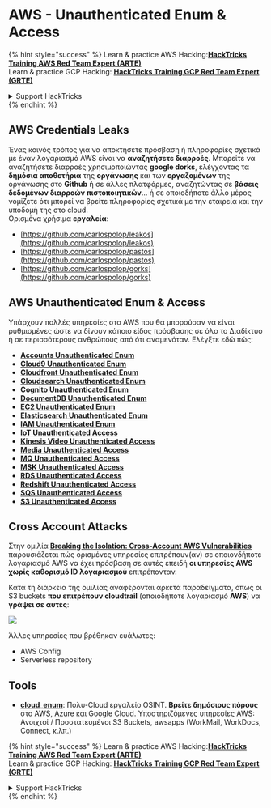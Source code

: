 # AWS - Unauthenticated Enum & Access

{% hint style="success" %}
Learn & practice AWS Hacking:<img src="../../../.gitbook/assets/image (1).png" alt="" data-size="line">[**HackTricks Training AWS Red Team Expert (ARTE)**](https://training.hacktricks.xyz/courses/arte)<img src="../../../.gitbook/assets/image (1).png" alt="" data-size="line">\
Learn & practice GCP Hacking: <img src="../../../.gitbook/assets/image (2).png" alt="" data-size="line">[**HackTricks Training GCP Red Team Expert (GRTE)**<img src="../../../.gitbook/assets/image (2).png" alt="" data-size="line">](https://training.hacktricks.xyz/courses/grte)

<details>

<summary>Support HackTricks</summary>

* Check the [**subscription plans**](https://github.com/sponsors/carlospolop)!
* **Join the** 💬 [**Discord group**](https://discord.gg/hRep4RUj7f) or the [**telegram group**](https://t.me/peass) or **follow** us on **Twitter** 🐦 [**@hacktricks\_live**](https://twitter.com/hacktricks\_live)**.**
* **Share hacking tricks by submitting PRs to the** [**HackTricks**](https://github.com/carlospolop/hacktricks) and [**HackTricks Cloud**](https://github.com/carlospolop/hacktricks-cloud) github repos.

</details>
{% endhint %}

## AWS Credentials Leaks

Ένας κοινός τρόπος για να αποκτήσετε πρόσβαση ή πληροφορίες σχετικά με έναν λογαριασμό AWS είναι να **αναζητήσετε διαρροές**. Μπορείτε να αναζητήσετε διαρροές χρησιμοποιώντας **google dorks**, ελέγχοντας τα **δημόσια αποθετήρια** της **οργάνωσης** και των **εργαζομένων** της οργάνωσης στο **Github** ή σε άλλες πλατφόρμες, αναζητώντας σε **βάσεις δεδομένων διαρροών πιστοποιητικών**... ή σε οποιοδήποτε άλλο μέρος νομίζετε ότι μπορεί να βρείτε πληροφορίες σχετικά με την εταιρεία και την υποδομή της στο cloud.\
Ορισμένα χρήσιμα **εργαλεία**:

* [https://github.com/carlospolop/leakos](https://github.com/carlospolop/leakos)
* [https://github.com/carlospolop/pastos](https://github.com/carlospolop/pastos)
* [https://github.com/carlospolop/gorks](https://github.com/carlospolop/gorks)

## AWS Unauthenticated Enum & Access

Υπάρχουν πολλές υπηρεσίες στο AWS που θα μπορούσαν να είναι ρυθμισμένες ώστε να δίνουν κάποιο είδος πρόσβασης σε όλο το Διαδίκτυο ή σε περισσότερους ανθρώπους από ότι αναμενόταν. Ελέγξτε εδώ πώς:

* [**Accounts Unauthenticated Enum**](aws-accounts-unauthenticated-enum.md)
* [**Cloud9 Unauthenticated Enum**](https://github.com/carlospolop/hacktricks-cloud/blob/master/pentesting-cloud/aws-security/aws-unauthenticated-enum-access/broken-reference/README.md)
* [**Cloudfront Unauthenticated Enum**](aws-cloudfront-unauthenticated-enum.md)
* [**Cloudsearch Unauthenticated Enum**](https://github.com/carlospolop/hacktricks-cloud/blob/master/pentesting-cloud/aws-security/aws-unauthenticated-enum-access/broken-reference/README.md)
* [**Cognito Unauthenticated Enum**](aws-cognito-unauthenticated-enum.md)
* [**DocumentDB Unauthenticated Enum**](aws-documentdb-enum.md)
* [**EC2 Unauthenticated Enum**](aws-ec2-unauthenticated-enum.md)
* [**Elasticsearch Unauthenticated Enum**](aws-elasticsearch-unauthenticated-enum.md)
* [**IAM Unauthenticated Enum**](aws-iam-and-sts-unauthenticated-enum.md)
* [**IoT Unauthenticated Access**](aws-iot-unauthenticated-enum.md)
* [**Kinesis Video Unauthenticated Access**](aws-kinesis-video-unauthenticated-enum.md)
* [**Media Unauthenticated Access**](aws-media-unauthenticated-enum.md)
* [**MQ Unauthenticated Access**](aws-mq-unauthenticated-enum.md)
* [**MSK Unauthenticated Access**](aws-msk-unauthenticated-enum.md)
* [**RDS Unauthenticated Access**](aws-rds-unauthenticated-enum.md)
* [**Redshift Unauthenticated Access**](aws-redshift-unauthenticated-enum.md)
* [**SQS Unauthenticated Access**](aws-sqs-unauthenticated-enum.md)
* [**S3 Unauthenticated Access**](aws-s3-unauthenticated-enum.md)

## Cross Account Attacks

Στην ομιλία [**Breaking the Isolation: Cross-Account AWS Vulnerabilities**](https://www.youtube.com/watch?v=JfEFIcpJ2wk) παρουσιάζεται πώς ορισμένες υπηρεσίες επιτρέπουν(αν) σε οποιονδήποτε λογαριασμό AWS να έχει πρόσβαση σε αυτές επειδή **οι υπηρεσίες AWS χωρίς καθορισμό ID λογαριασμού** επιτρέπονταν.

Κατά τη διάρκεια της ομιλίας αναφέρονται αρκετά παραδείγματα, όπως οι S3 buckets **που επιτρέπουν cloudtrail** (οποιοδήποτε λογαριασμό **AWS**) να **γράψει σε αυτές**:

![](<../../../.gitbook/assets/image (260).png>)

Άλλες υπηρεσίες που βρέθηκαν ευάλωτες:

* AWS Config
* Serverless repository

## Tools

* [**cloud\_enum**](https://github.com/initstring/cloud\_enum): Πολυ-Cloud εργαλείο OSINT. **Βρείτε δημόσιους πόρους** στο AWS, Azure και Google Cloud. Υποστηριζόμενες υπηρεσίες AWS: Ανοιχτοί / Προστατευμένοι S3 Buckets, awsapps (WorkMail, WorkDocs, Connect, κ.λπ.)

{% hint style="success" %}
Learn & practice AWS Hacking:<img src="../../../.gitbook/assets/image (1).png" alt="" data-size="line">[**HackTricks Training AWS Red Team Expert (ARTE)**](https://training.hacktricks.xyz/courses/arte)<img src="../../../.gitbook/assets/image (1).png" alt="" data-size="line">\
Learn & practice GCP Hacking: <img src="../../../.gitbook/assets/image (2).png" alt="" data-size="line">[**HackTricks Training GCP Red Team Expert (GRTE)**<img src="../../../.gitbook/assets/image (2).png" alt="" data-size="line">](https://training.hacktricks.xyz/courses/grte)

<details>

<summary>Support HackTricks</summary>

* Check the [**subscription plans**](https://github.com/sponsors/carlospolop)!
* **Join the** 💬 [**Discord group**](https://discord.gg/hRep4RUj7f) or the [**telegram group**](https://t.me/peass) or **follow** us on **Twitter** 🐦 [**@hacktricks\_live**](https://twitter.com/hacktricks\_live)**.**
* **Share hacking tricks by submitting PRs to the** [**HackTricks**](https://github.com/carlospolop/hacktricks) and [**HackTricks Cloud**](https://github.com/carlospolop/hacktricks-cloud) github repos.

</details>
{% endhint %}
